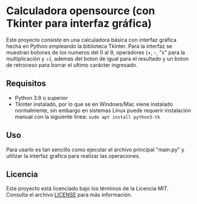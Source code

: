 # Calculadora opensource (con Tkinter para interfaz gráfica)

Este proyecto consiste en una calculadora básica con interfaz gráfica hecha
en Python empleando la biblioteca Tkinter.
Para la interfaz se muestran botones de los numeros del 0 al 9, operadores (+, -, "x" para la multiplicación y ÷), ademas del boton de igual para el resultado y un boton de retroceso para borrar el ultimo carácter ingresado.

## Requisitos 
- Python 3.8 o superior
- Tkinter instalado, por lo que se en Windows/Mac viene instalado normalmente, sin embargo en sistemas Linux puede requerir instalación manual con la siguiente linea:
`sudo apt install python3-tk`

## Uso
Para usarlo es tan sencillo como ejecutar el archivo principal "main.py" y utilizar la interfaz grafica para realizar las operaciones.

## Licencia
Este proyecto está licenciado bajo los términos de la Licencia MIT.  
Consulta el archivo [LICENSE](LICENSE) para más información.

